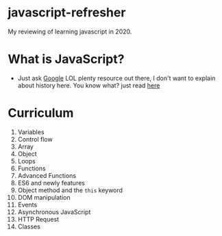# javascript-refresher

My reviewing of learning javascript in 2020.  

# What is JavaScript?

- Just ask [Google]('https://www.google.com/) LOL plenty resource out there, I don't want to explain about history here. You know what? just read [here]('https://developer.mozilla.org/en-US/docs/Web/JavaScript')

# Curriculum

1. Variables
2. Control flow
3. Array
4. Object
5. Loops
6. Functions
7. Advanced Functions
8. ES6 and newly features
9. Object method and the ```this``` keyword
10. DOM manipulation
11. Events
12. Asynchronous JavaScript
13. HTTP Request
14. Classes  
